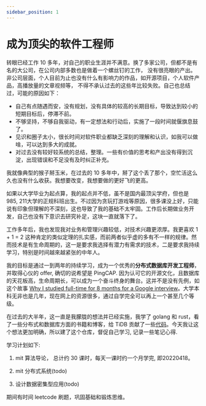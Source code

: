 ```yaml
---
sidebar_position: 1
---
```


# 成为顶尖的软件工程师

转眼已经工作 10 多年，对自己的职业生涯并不满意。换了多家公司，但都不是有名的大公司，在公司内部多数也是做着一个螺丝钉的工作，
没有很亮眼的产出。非公司层面，个人目前为止也没有什么有影响力的作品，如开源项目，个人软件产品，高播放量的文章视频等，
不得不承认过去的这些年比较失败。自己也总结过，可能的原因如下：

- 自己有点随遇而安，没有规划，没有具体的较高的长期目标，导致达到较小的短期目标后，停滞不前。
- 不够坚持，不够自我驱动，有一定想法和行动后，实施了一段时间就偃旗息鼓了。
- 见识和圈子太小，很长时间对软件职业都缺乏深刻的理解和认识，如我可以做啥，可以达到多大的成就。
- 对过去没有较好较系统的总结，整理。一些有价值的思考和产出没有得到沉淀，出现错误和不足没有及时纠正补充。

我就像典型的猴子掰玉米，在过去的 10 多年中，掰了这个丢了那个，空忙活这么久也没有什么收获。我想要改变，我想要做的更好飞的更高。

如果以大学毕业为起点算，我的起点并不低，虽不是国内最顶尖学府，但也是985, 211大学的正规科班出生。不过因为贪玩打游戏等原因，很多课没上好，只能说有印象但理解的不深刻，这也导致了我的基础不太牢固。工作后长期做业务开发，自己也没有下意识去研究补足，这块一直就落下了。

工作多年后，我也发现我对业务和管理兴趣较低，对技术兴趣更浓厚。我更喜欢 1 + 1 = 2 这种肯定的类似定理的扎实感，而前两者似乎虚的多有不一样的规律。然而技术是有生命周期的，这一是要求我选择有潜力有需求的技术，二是要求我持续学习，特别是时间越來越紧张的中年人。

我的目标是通过一到两年的持续学习，成为一个优秀的**分布式数据库开发工程师**，并取得心仪的 offer, 确切的说希望是 PingCAP. 因为认可它的开源文化，且数据库的天花板高，生命周期长，可以成为一个奋斗终身的舞台。这并不是没有先例，如这个故事 [Why I studied full-time for 8 months for a Google interview](https://github.com/jwasham/coding-interview-university)。大学本科无非也是几年，现在网上的资源很多，通过自学完全可以再上一个甚至几个等级。

在过去的大半年，这一直是我朦胧的想法并已经实施，我学了 golang 和 rust，看了一些分布式和数据库方面的书籍和博客，给 TiDB 贡献了一些[代码](https://github.com/pingcap/tidb/commits?author=feitian124)。今天我让这个想法更加明确，所以建了这个仓库，督促自己学习, 记录一些笔记心得.

学习计划如下:

1. mit 算法导论， 总计约 30 课时，每天一课时约一个月学完, 即20220418。

2. mit 分布式系统(todo)

3. 设计数据密集型应用(todo)

期间有时间 leetcode 刷题，巩固基础和锻炼思维。
